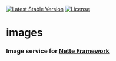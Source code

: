 [![Latest Stable Version](https://poser.pugx.org/harmim/images/v/stable)](https://packagist.org/packages/harmim/images/releases)
[![License](https://poser.pugx.org/harmim/images/license)](https://packagist.org/packages/harmim/images)

# images

### Image service for [Nette Framework](https://nette.org)

